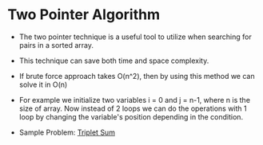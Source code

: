 # Two Pointer Algorithm

* The two pointer technique is a useful tool to utilize when searching for pairs in a sorted array. 

* This technique can save both time and space complexity.

* If brute force approach takes O(n^2), then by using this method we can solve it in O(n)

* For example we initialize two variables i = 0 and j = n-1, where n is the size of array. Now instead of 2 loops we can do the operations with 1 loop by changing the variable's position depending in the condition.

* Sample Problem: <a href="https://www.geeksforgeeks.org/find-triplet-sum-two-equals-third-element/">Triplet Sum</a>